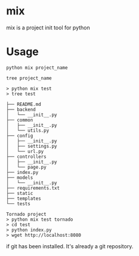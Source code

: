 # mix
mix is a project init tool for python


# Usage

    python mix project_name

    tree project_name

    > python mix test
    > tree test

    ├── README.md
    ├── backend
    │   └── __init__.py
    ├── common
    │   ├── __init__.py
    │   └── utils.py
    ├── config
    │   ├── __init__.py
    │   ├── settings.py
    │   └── url.py
    ├── controllers
    │   ├── __init__.py
    │   └── page.py
    ├── index.py
    ├── models
    │   └── __init__.py
    ├── requirements.txt
    ├── static
    ├── templates
    └── tests

    Tornado project
    > python mix test tornado
    > cd test
    > python index.py
    > wget http://localhost:8080

if git has been installed. It's already a git repository.
